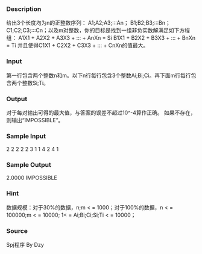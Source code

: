 
### Description
给出3个长度均为n的正整数序列： A1;A2;A3;:::An； B1;B2;B3;:::Bn； C1;C2;C3;:::Cn；以及m对整数，你的目标是找到一组非负实数解满足如下方程组： A1X1 + A2X2 + A3X3 + ::: + AnXn = Si B1X1 + B2X2 + B3X3 + ::: + BnXn = Ti 并且使得C1X1 + C2X2 + C3X3 + ::: + CnXn的值最大。
### Input
第一行包含两个整数n和m。以下n行每行包含3个整数Ai;Bi;Ci。再下面m行每行包含两个整数Si;Ti。
### Output

对于每对输出可得的最大值，与答案的误差不超过10^-4算作正确。
如果不存在，则输出“IMPOSSIBLE”。

### Sample Input
2 2
2 2 2
3 1 1
4 2
4 1
### Sample Output
2.0000
IMPOSSIBLE

### Hint
数据规模：对于30%的数据，n;m < = 1000；对于100%的数据，n < = 100000;m < = 10000; 1< = Ai;Bi;Ci;Si;Ti < = 10000；
### Source
Spj程序 By Dzy